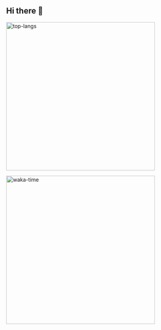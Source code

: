 ## Hi there 👋


<!-- stats -->
<!-- <img alt="my-stats" src="https://github-readme-stats.vercel.app/api?username=shiddiqmukhlas"/> -->

<!-- Top Languages -->
<p align="left">
  <img width = 400 alt="top-langs" src="https://github-readme-stats.vercel.app/api/top-langs/?username=shiddiqmukhlas&layout=compact&theme=dark"/>  
</p>

<!-- Waka Time -->
<p align="left">
  <img width = 400 alt="waka-time" src="https://github-readme-stats.vercel.app/api/wakatime?username=shiddiqmukhlas&theme=dark"/>
</p>

